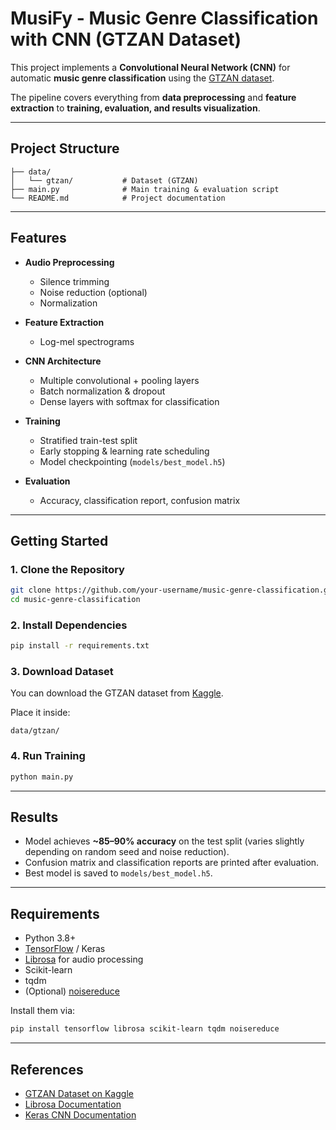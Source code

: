 
# MusiFy - Music Genre Classification with CNN (GTZAN Dataset)

This project implements a **Convolutional Neural Network (CNN)** for automatic **music genre classification** using the [GTZAN dataset](https://www.kaggle.com/datasets/andradaolteanu/gtzan-dataset-music-genre-classification).

The pipeline covers everything from **data preprocessing** and **feature extraction** to **training, evaluation, and results visualization**.

---

## Project Structure

```
├── data/
│   └── gtzan/           # Dataset (GTZAN)
├── main.py              # Main training & evaluation script
└── README.md            # Project documentation
```

---

## Features

* **Audio Preprocessing**

  * Silence trimming
  * Noise reduction (optional)
  * Normalization
* **Feature Extraction**

  * Log-mel spectrograms
* **CNN Architecture**

  * Multiple convolutional + pooling layers
  * Batch normalization & dropout
  * Dense layers with softmax for classification
* **Training**

  * Stratified train-test split
  * Early stopping & learning rate scheduling
  * Model checkpointing (`models/best_model.h5`)
* **Evaluation**

  * Accuracy, classification report, confusion matrix

---

## Getting Started

### 1. Clone the Repository

```bash
git clone https://github.com/your-username/music-genre-classification.git
cd music-genre-classification
```

### 2. Install Dependencies

```bash
pip install -r requirements.txt
```

### 3. Download Dataset

You can download the GTZAN dataset from [Kaggle](https://www.kaggle.com/datasets/andradaolteanu/gtzan-dataset-music-genre-classification).

Place it inside:

```
data/gtzan/
```

### 4. Run Training

```bash
python main.py
```

---

## Results

* Model achieves **\~85–90% accuracy** on the test split (varies slightly depending on random seed and noise reduction).
* Confusion matrix and classification reports are printed after evaluation.
* Best model is saved to `models/best_model.h5`.

---

## Requirements

* Python 3.8+
* [TensorFlow](https://www.tensorflow.org/) / Keras
* [Librosa](https://librosa.org/) for audio processing
* Scikit-learn
* tqdm
* (Optional) [noisereduce](https://pypi.org/project/noisereduce/)

Install them via:

```bash
pip install tensorflow librosa scikit-learn tqdm noisereduce
```

---

## References

* [GTZAN Dataset on Kaggle](https://www.kaggle.com/datasets/andradaolteanu/gtzan-dataset-music-genre-classification)
* [Librosa Documentation](https://librosa.org/doc/latest/index.html)
* [Keras CNN Documentation](https://keras.io/api/layers/convolution_layers/convolution2d/)

